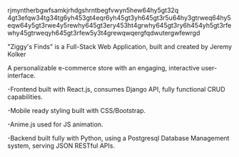 rjmyntherbgwfsamkjrhdgshrntbegfvwyn5hew64hy5gt32q
4gt3efqw34tg34tg6yh453gt4eqr6yh45gt3yh645gt3r5u64hy3gtrweq64hy5eqw64y5gt3rwe4y5rewhy645gt3ery453ht4grwhy645gt3ry6h454yh5gt3rfewhy45gtrweqyh645gt3rfew5y3t4grewqwqergfqdwutergwfewrgd

"Ziggy's Finds" is a Full-Stack Web Application,
built and created by Jeremy Kolker 

A personalizable e-commerce store with an engaging, interactive user-interface. 

-Frontend built with React.js, consumes Django API, fully functional CRUD capabilities.

-Mobile ready styling built with CSS/Bootstrap.

-Anime.js used for JS animation.

-Backend built fully with Python, using a Postgresql Database Management system, serving JSON RESTful APIs.


